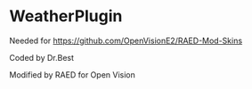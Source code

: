 WeatherPlugin
==============
Needed for https://github.com/OpenVisionE2/RAED-Mod-Skins

Coded by Dr.Best

Modified by RAED for Open Vision
